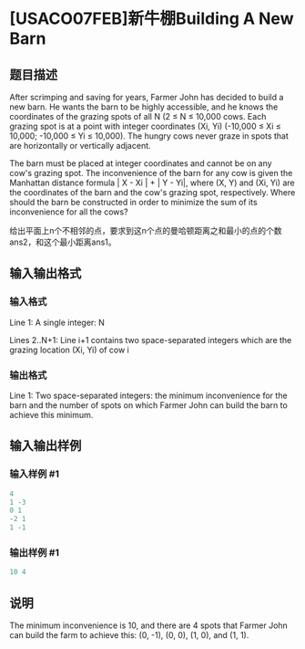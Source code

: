 # [USACO07FEB]新牛棚Building A New Barn

## 题目描述

After scrimping and saving for years, Farmer John has decided to build a new barn. He wants the barn to be highly accessible, and he knows the coordinates of the grazing spots of all N (2 ≤ N ≤ 10,000 cows. Each grazing spot is at a point with integer coordinates (Xi, Yi) (-10,000 ≤ Xi ≤ 10,000; -10,000 ≤ Yi ≤ 10,000). The hungry cows never graze in spots that are horizontally or vertically adjacent.

The barn must be placed at integer coordinates and cannot be on any cow's grazing spot. The inconvenience of the barn for any cow is given the Manhattan distance formula | X - Xi | + | Y - Yi|, where (X, Y) and (Xi, Yi) are the coordinates of the barn and the cow's grazing spot, respectively. Where should the barn be constructed in order to minimize the sum of its inconvenience for all the cows?

给出平面上n个不相邻的点，要求到这n个点的曼哈顿距离之和最小的点的个数ans2，和这个最小距离ans1。

## 输入输出格式

### 输入格式

Line 1: A single integer: N

Lines 2..N+1: Line i+1 contains two space-separated integers which are the grazing location (Xi, Yi) of cow i

### 输出格式

Line 1: Two space-separated integers: the minimum inconvenience for the barn and the number of spots on which Farmer John can build the barn to achieve this minimum.

## 输入输出样例

### 输入样例 #1

```cpp
4
1 -3
0 1
-2 1
1 -1
```


### 输出样例 #1

```cpp
10 4
```


## 说明

The minimum inconvenience is 10, and there are 4 spots that Farmer John can build the farm to achieve this: (0, -1), (0, 0), (1, 0), and (1, 1).

